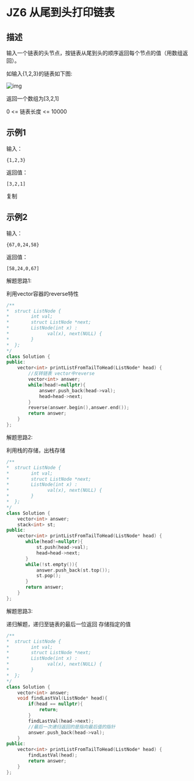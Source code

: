 # **JZ6** **从尾到头打印链表**

## 描述

输入一个链表的头节点，按链表从尾到头的顺序返回每个节点的值（用数组返回）。

如输入{1,2,3}的链表如下图:

![img](https://uploadfiles.nowcoder.com/images/20210717/557336_1626506480516/103D87B58E565E87DEFA9DD0B822C55F)

返回一个数组为[3,2,1]

0 <= 链表长度 <= 10000

## 示例1

输入：

```
{1,2,3}
```

返回值：

```
[3,2,1]
```

复制

## 示例2

输入：

```
{67,0,24,58}
```

返回值：

```
[58,24,0,67]
```



解题思路1:

利用vector容器的reverse特性

```c++
/**
*  struct ListNode {
*        int val;
*        struct ListNode *next;
*        ListNode(int x) :
*              val(x), next(NULL) {
*        }
*  };
*/
class Solution {
public:
    vector<int> printListFromTailToHead(ListNode* head) {
        //反转链表 vector中reverse
        vector<int> answer;
        while(head!=nullptr){
            answer.push_back(head->val);
            head=head->next;
        }
        reverse(answer.begin(),answer.end());
        return answer;
    }
};
```

解题思路2:

利用栈的存储，出栈存储

```c++
/**
*  struct ListNode {
*        int val;
*        struct ListNode *next;
*        ListNode(int x) :
*              val(x), next(NULL) {
*        }
*  };
*/
class Solution {
    vector<int> answer;
    stack<int> st;
public:
    vector<int> printListFromTailToHead(ListNode* head) {
       while(head!=nullptr){
           st.push(head->val);
           head=head->next;
       }
       while(!st.empty()){
           answer.push_back(st.top());
           st.pop();
       }
       return answer;
    }
};
```



解题思路3:

递归解题，递归至链表的最后一位返回 存储指定的值

```c++
/**
*  struct ListNode {
*        int val;
*        struct ListNode *next;
*        ListNode(int x) :
*              val(x), next(NULL) {
*        }
*  };
*/
class Solution {
    vector<int> answer;
    void findLastVal(ListNode* head){
        if(head == nullptr){
            return;
        }
        findLastVal(head->next);
        //最后一次递归返回的是指向最后值的指针
        answer.push_back(head->val);
    }
public:
    vector<int> printListFromTailToHead(ListNode* head) {
        findLastVal(head);
        return answer;
    }
};
```

